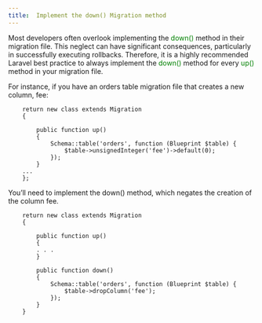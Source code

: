 ```yaml
---
title:  Implement the down() Migration method
---
```


Most developers often overlook implementing the <font color="green">down()</font>
 method in their migration file. This neglect can have significant consequences, particularly in successfully executing rollbacks. Therefore, it is a highly recommended Laravel best practice to always implement the <font color="green">down()</font> method for every <font color="green">up()</font> method in your migration file.

For instance, if you have an orders table migration file that creates a new column, <span class="text-green-700">fee</span>:


        return new class extends Migration
        {

            public function up()
            {
                Schema::table('orders', function (Blueprint $table) {
                    $table->unsignedInteger('fee')->default(0);
                });
            }
        ...
        };




You’ll need to implement the down() method, which negates the creation of the column fee.

        return new class extends Migration
        {

            public function up()
            {
            . . . 
            }

            public function down()
            {
                Schema::table('orders', function (Blueprint $table) {
                    $table->dropColumn('fee');
                });
            }
        }





